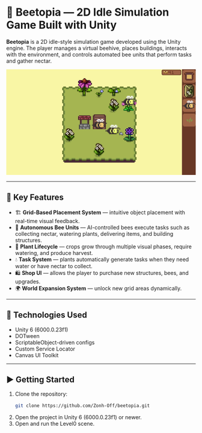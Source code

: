 # 🐝 Beetopia — 2D Idle Simulation Game Built with Unity

**Beetopia** is a 2D idle-style simulation game developed using the Unity engine. The player manages a virtual beehive, places buildings, interacts with the environment, and controls automated bee units that perform tasks and gather nectar.


![Gameplay Screenshot](images/S1.png)

---

## 🔧 Key Features

- 🏗 **Grid-Based Placement System** — intuitive object placement with real-time visual feedback.
- 🐝 **Autonomous Bee Units** — AI-controlled bees execute tasks such as collecting nectar, watering plants, delivering items, and building structures.
- 🌱 **Plant Lifecycle** — crops grow through multiple visual phases, require watering, and produce harvest.
- 💧 **Task System** — plants automatically generate tasks when they need water or have nectar to collect.
- 🛍 **Shop UI** — allows the player to purchase new structures, bees, and upgrades.
- 🌍 **World Expansion System** — unlock new grid areas dynamically.

---

## 🧪 Technologies Used

- Unity 6 (6000.0.23f1)
- DOTween
- ScriptableObject-driven configs
- Custom Service Locator
- Canvas UI Toolkit

---

## ▶️ Getting Started

1. Clone the repository:
   ```bash
   git clone https://github.com/Zonh-Off/beetopia.git
2. Open the project in Unity 6 (6000.0.23f1) or newer.
3. Open and run the Level0 scene.
